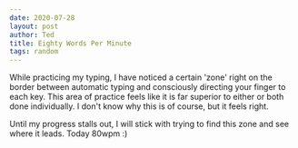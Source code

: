 ```yaml
---
date: 2020-07-28
layout: post
author: Ted
title: Eighty Words Per Minute
tags: random
---
```

While practicing my typing, I have noticed a certain 'zone' right on the border between automatic typing and consciously directing your finger to each key. This area of practice feels like it is far superior to either or both done individually. I don't know why this is of course, but it feels right.

Until my progress stalls out, I will stick with trying to find this zone and see where it leads. Today 80wpm :)
